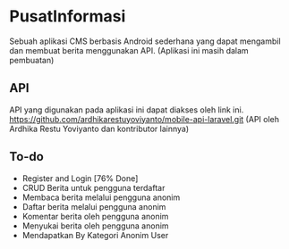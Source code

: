 # PusatInformasi
Sebuah aplikasi CMS berbasis Android sederhana yang dapat mengambil dan membuat berita menggunakan API. (Aplikasi ini masih dalam pembuatan)

## API
API yang digunakan pada aplikasi ini dapat diakses oleh link ini.
https://github.com/ardhikarestuyoviyanto/mobile-api-laravel.git (API oleh Ardhika Restu Yoviyanto dan kontributor lainnya)

## To-do
- Register and Login [76% Done]
- CRUD Berita untuk pengguna terdaftar 
- Membaca berita melalui pengguna anonim
- Daftar berita melalui pengguna anonim
- Komentar berita oleh pengguna anonim
- Menyukai berita oleh pengguna anonim
- Mendapatkan By Kategori Anonim User
